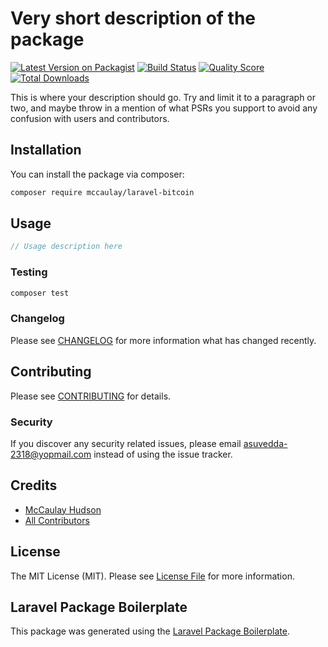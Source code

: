# Very short description of the package

[![Latest Version on Packagist](https://img.shields.io/packagist/v/mccaulay/laravel-bitcoin.svg?style=flat-square)](https://packagist.org/packages/mccaulay/laravel-bitcoin)
[![Build Status](https://img.shields.io/travis/mccaulay/laravel-bitcoin/master.svg?style=flat-square)](https://travis-ci.org/mccaulay/laravel-bitcoin)
[![Quality Score](https://img.shields.io/scrutinizer/g/mccaulay/laravel-bitcoin.svg?style=flat-square)](https://scrutinizer-ci.com/g/mccaulay/laravel-bitcoin)
[![Total Downloads](https://img.shields.io/packagist/dt/mccaulay/laravel-bitcoin.svg?style=flat-square)](https://packagist.org/packages/mccaulay/laravel-bitcoin)

This is where your description should go. Try and limit it to a paragraph or two, and maybe throw in a mention of what PSRs you support to avoid any confusion with users and contributors.

## Installation

You can install the package via composer:

```bash
composer require mccaulay/laravel-bitcoin
```

## Usage

``` php
// Usage description here
```

### Testing

``` bash
composer test
```

### Changelog

Please see [CHANGELOG](CHANGELOG.md) for more information what has changed recently.

## Contributing

Please see [CONTRIBUTING](CONTRIBUTING.md) for details.

### Security

If you discover any security related issues, please email asuvedda-2318@yopmail.com instead of using the issue tracker.

## Credits

- [McCaulay Hudson](https://github.com/mccaulay)
- [All Contributors](../../contributors)

## License

The MIT License (MIT). Please see [License File](LICENSE.md) for more information.

## Laravel Package Boilerplate

This package was generated using the [Laravel Package Boilerplate](https://laravelpackageboilerplate.com).
